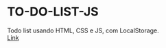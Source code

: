 # TO-DO-LIST-JS

Todo list usando HTML, CSS e JS, com LocalStorage.
<br>
<a href="https://to-do-list-js-delta.vercel.app/">
Link
</a>
